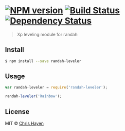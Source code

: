 #  [![NPM version][npm-image]][npm-url] [![Build Status][travis-image]][travis-url] [![Dependency Status][daviddm-url]][daviddm-image]

> Xp leveling module for randah


## Install

```sh
$ npm install --save randah-leveler
```


## Usage

```js
var randah-leveler = require('randah-leveler');

randah-leveler('Rainbow');
```


## License

MIT © [Chris Hayen](http://www.tenhaus.com)


[npm-url]: https://npmjs.org/package/randah-leveler
[npm-image]: https://badge.fury.io/js/randah-leveler.svg
[travis-url]: https://travis-ci.org/tenhaus/randah-leveler
[travis-image]: https://travis-ci.org/tenhaus/randah-leveler.svg?branch=master
[daviddm-url]: https://david-dm.org/tenhaus/randah-leveler.svg?theme=shields.io
[daviddm-image]: https://david-dm.org/tenhaus/randah-leveler
